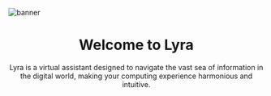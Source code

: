 ![banner](./.doc/assets/banner.png)

<div align="center">

# Welcome to Lyra

Lyra is a virtual assistant designed to navigate the vast sea of information in the digital world, making your computing experience harmonious and intuitive.

</div>
